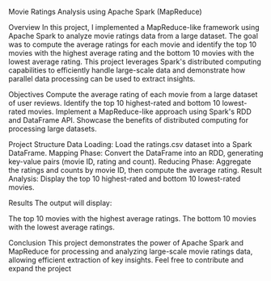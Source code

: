 Movie Ratings Analysis using Apache Spark (MapReduce)

Overview
In this project, I implemented a MapReduce-like framework using Apache Spark to analyze movie ratings data from a large dataset. The goal was to compute the average ratings for each movie and identify the top 10 movies with the highest average rating and the bottom 10 movies with the lowest average rating. This project leverages Spark's distributed computing capabilities to efficiently handle large-scale data and demonstrate how parallel data processing can be used to extract insights.

Objectives
Compute the average rating of each movie from a large dataset of user reviews.
Identify the top 10 highest-rated and bottom 10 lowest-rated movies.
Implement a MapReduce-like approach using Spark's RDD and DataFrame API.
Showcase the benefits of distributed computing for processing large datasets.

Project Structure
Data Loading: Load the ratings.csv dataset into a Spark DataFrame.
Mapping Phase: Convert the DataFrame into an RDD, generating key-value pairs (movie ID, rating and count).
Reducing Phase: Aggregate the ratings and counts by movie ID, then compute the average rating.
Result Analysis: Display the top 10 highest-rated and bottom 10 lowest-rated movies.

Results
The output will display:

The top 10 movies with the highest average ratings.
The bottom 10 movies with the lowest average ratings.

Conclusion
This project demonstrates the power of Apache Spark and MapReduce for processing and analyzing large-scale movie ratings data, allowing efficient extraction of key insights. Feel free to contribute and expand the project
